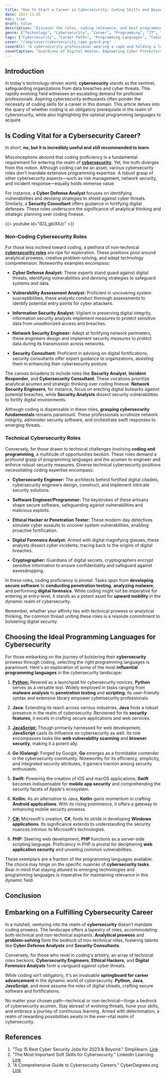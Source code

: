```yaml
---
title: "How to Start a Career in Cybersecurity: Coding Skills and Beyond"
date: 2023-11-05
toc: true
draft: false
description: "Discover the roles, coding relevance, and best programming languages in cybersecurity. Choose your path."
genre: ["Technology", "Cybersecurity", "Career", "Programming", "IT", "Skills", "Opportunities", "Learning", "Coding", "Digital"]
tags: ["Cybersecurity", "Career Paths", "Programming Languages", "Coding Skills", "Non-Technical Roles", "Technical Roles", "IT Careers", "Technology Trends", "Security Analysis", "Network Security", "Python", "Java", "JavaScript", "Go", "Swift", "Kotlin", "C sharp", "PHP", "Data Protection", "Digital Forensics", "Ethical Hacking", "Software Development", "Cyber Defense", "Network Engineering", "Security Consulting", "Skill Development", "Information Security", "Threat Detection", "Incident Response", "Coding for Security"]
cover: "/img/cover/cybersecurity_cape_guard.png"
coverAlt: "A cybersecurity professional wearing a cape and holding a laptop, standing guard against digital threats."
coverCaption: "Guardians of Digital Realms: Empowering Cyber Protectors!"
---
```


## Introduction

In today's technology-driven world, **cybersecurity** stands as the sentinel, safeguarding organizations from data breaches and cyber threats. This rapidly evolving field witnesses an escalating demand for proficient professionals. Aspiring cybersecurity enthusiasts often ponder the necessity of coding skills for a career in this domain. This article delves into the query of whether coding is an obligatory prerequisite in the realm of cybersecurity, while also highlighting the optimal programming languages to acquire.

## Is Coding Vital for a Cybersecurity Career?

In short, **no, but it is incredibly useful and still recommended to learn**.

Misconceptions abound that coding proficiency is a fundamental requirement for entering the realm of [**cybersecurity**](https://simeononsecurity.com/cyber-security-career-playbook-start/). Yet, the truth diverges from this notion. Although coding can be an asset, various cybersecurity roles don't mandate extensive programming expertise. A robust grasp of other cybersecurity aspects—such as risk management, network security, and incident response—equally holds immense value. 

For instance, a **Cyber Defense Analyst** focuses on identifying vulnerabilities and devising strategies to shield against cyber threats. Similarly, a **Security Consultant** offers guidance in fortifying digital defenses. These roles underscore the significance of analytical thinking and strategic planning over coding finesse.

{{< youtube id="ID3_gbiXIUc" >}}

### Non-Coding Cybersecurity Roles

For those less inclined toward coding, a plethora of non-technical [**cybersecurity roles**](https://simeononsecurity.com/articles/top-five-cybersecurity-certifications-for-business-professionals/) are ripe for exploration. These positions pivot around analytical prowess, creative problem-solving, and adept technology comprehension. Noteworthy examples encompass:

- **Cyber Defense Analyst:** These experts stand guard against digital threats, identifying vulnerabilities and devising strategies to safeguard systems and data.

- **Vulnerability Assessment Analyst:** Proficient in uncovering system susceptibilities, these analysts conduct thorough assessments to identify potential entry points for cyber attackers.

- **Information Security Analyst:** Vigilant in preserving digital integrity, information security analysts implement measures to protect sensitive data from unauthorized access and breaches.

- **Network Security Engineer:** Adept at fortifying network perimeters, these engineers design and implement security measures to protect data during its transmission across networks.

- **Security Consultant:** Proficient in advising on digital fortifications, security consultants offer expert guidance to organizations, assisting them in enhancing their cybersecurity posture.

The canvas broadens to include roles like **Security Analyst**, **Incident Responder**, and **Cybersecurity Consultant**. These vocations prioritize analytical acumen and strategic thinking over coding finesse. **Network Security Engineers**, for instance, focus on erecting digital bulwarks against potential breaches, while **Security Analysts** dissect security vulnerabilities to fortify digital environments.

Although coding is dispensable in these roles, **grasping cybersecurity fundamentals** remains paramount. These professionals scrutinize network integrity, administer security software, and orchestrate swift responses to emerging threats.

### Technical Cybersecurity Roles

Conversely, for those drawn to technical challenges involving **coding and programming**, a multitude of opportunities beckon. These roles demand a profound grasp of programming languages and the acumen to engineer and enforce robust security measures. Diverse technical cybersecurity positions necessitating coding expertise encompass:

- **Cybersecurity Engineer:** The architects behind fortified digital citadels, cybersecurity engineers design, construct, and implement intricate security solutions.

- **Software Engineer/Programmer:** The keystrokes of these artisans shape secure software, safeguarding against vulnerabilities and malicious exploits.

- **Ethical Hacker or Penetration Tester:** These modern-day detectives simulate cyber assaults to uncover system vulnerabilities, enabling proactive fortification.

- **Digital Forensics Analyst:** Armed with digital magnifying glasses, these analysts dissect cyber incidents, tracing back to the origins of digital breaches.

- **Cryptographer:** Guardians of digital secrets, cryptographers encrypt sensitive information to ensure confidentiality and safeguard against eavesdropping.

In these roles, coding proficiency is pivotal. Tasks span from **developing secure software** to **conducting penetration testing**, **analyzing malware**, and performing **digital forensics**. While coding might not be imperative for entering at entry-level, it stands as a potent asset for **upward mobility** in the dynamic realm of cybersecurity.

Remember, whether your affinity lies with technical prowess or analytical thinking, the common thread uniting these roles is a resolute commitment to bolstering digital security.

## Choosing the Ideal Programming Languages for Cybersecurity

For those embarking on the journey of bolstering their **cybersecurity** prowess through coding, selecting the right programming languages is paramount. Here's an exploration of some of the most **influential programming languages** in the cybersecurity landscape:

1. [**Python:**](https://simeononsecurity.com/articles/secure-coding-standards-for-python/) Revered as a launchpad for cybersecurity novices, **Python** serves as a versatile tool. Widely employed in tasks ranging from **malware analysis** to **penetration testing** and **scripting**, its user-friendly syntax and extensive library empower cybersecurity professionals.

2. **Java:** Extending its reach across various industries, **Java** finds a robust presence in the realm of cybersecurity. Renowned for its **security features**, it excels in crafting secure applications and web services.

3. [**JavaScript:**](https://simeononsecurity.com/articles/getting-in-to-website-development-with-html-css-javascript-for-beginners/) Though primarily harnessed for web development, **JavaScript** casts its influence on cybersecurity as well. Its role encompasses tasks like **web vulnerability scanning** and **browser security**, making it a potent ally.

4. **Go (Golang):** Forged by Google, **Go** emerges as a formidable contender in the cybersecurity community. Noteworthy for its efficiency, simplicity, and integrated security attributes, it garners traction among security enthusiasts.

5. **Swift:** Powering the creation of iOS and macOS applications, **Swift** becomes indispensable for **mobile app security** and comprehending the security facets of Apple's ecosystem.

6. **Kotlin:** As an alternative to Java, **Kotlin** gains momentum in crafting **Android applications**. With its rising prominence, it offers a gateway to enhancing mobile security prowess.

7. [**C#:**](https://simeononsecurity.com/articles/secure-coding-standards-for-c-sharp/) Microsoft's creation, **C#**, finds its stride in developing **Windows applications**. Its significance extends to understanding the security nuances intrinsic to Microsoft's technologies.

8. **PHP:** Steering web development, **PHP** functions as a server-side scripting language. Proficiency in PHP is pivotal for deciphering **web application security** and unveiling common vulnerabilities.

These exemplars are a fraction of the programming languages available. The choice may hinge on the specific nuances of **cybersecurity tasks**. Bear in mind that staying attuned to emerging technologies and programming languages is imperative for maintaining relevance in this dynamic field.


## Conclusion

## Embarking on a Fulfilling Cybersecurity Career

In a nutshell, venturing into the realm of **cybersecurity** doesn't mandate coding prowess. The landscape offers a tapestry of roles, accommodating both technical and non-technical aspirants. **Analytical prowess** and **problem-solving** form the bedrock of non-technical roles, fostering talents like **Cyber Defense Analysts** and **Security Consultants**.

Conversely, for those who revel in coding's artistry, an array of technical roles beckons. **Cybersecurity Engineers**, **Ethical Hackers**, and **Digital Forensics Analysts** form a vanguard against cyber threats.

While coding isn't obligatory, it's an invaluable **springboard for career advancement** in the dynamic world of cybersecurity. **Python**, **Java**, **JavaScript**, and more assume the roles of digital chisels, crafting secure software and fortifications.

No matter your chosen path—technical or non-technical—forge a bedrock of cybersecurity acumen. Stay abreast of evolving threats, hone your skills, and embrace a journey of continuous learning. Armed with determination, a realm of rewarding possibilities awaits in the ever-vital realm of cybersecurity.

## References

1. "Top 15 Best Cyber Security Jobs for 2023 & Beyond." Simplilearn. [Link](https://www.simplilearn.com/tutorials/cyber-security-tutorial/cyber-security-jobs)
2. "The Most Important Soft Skills for Cybersecurity." LinkedIn Learning. [Link](https://www.linkedin.com/learning/cybersecurity-foundations-2/the-most-important-soft-skills-for-cybersecurity)
3. "A Comprehensive Guide to Cybersecurity Careers." CyberDegrees.org. [Link](https://www.cyberdegrees.org/jobs/)